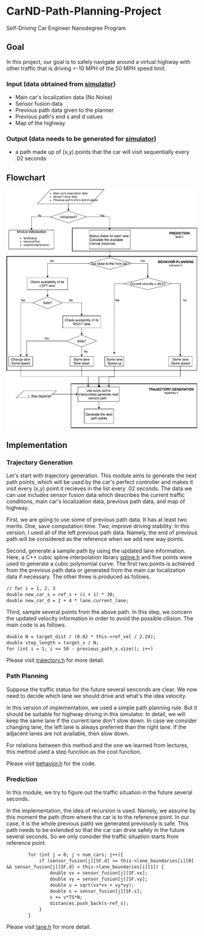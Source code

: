 # CarND-Path-Planning-Project
Self-Driving Car Engineer Nanodegree Program

[//]: # (Image References)
[image1]: ./src/pathPlanning_flowchart.pdf
[image2]: ./pathPlanningFlowchart.jpg

## Goal
In this project, our goal is to safely navigate around a virtual highway with other traffic that is driving +-10 MPH of the 50 MPH speed limit. 

### Input (data obtained from [simulator](https://github.com/udacity/self-driving-car-sim/releases))
*  Main car's localization data (No Noise)
*  Sensor fusion data
*  Previous path data given to the planner
*  Previous path's end s and d values
*  Map of the highway

### Output (data needs to be generated for [simulator](https://github.com/udacity/self-driving-car-sim/releases))
*  a path made up of (x,y) points that the car will visit sequentially every .02 seconds

## Flowchart
![alt text][image2]

## Implementation
### Trajectory Generation
Let's start with trajectory generation. This module aims to generate the next path points, which will be used by the car's perfect controller and makes it visit every (x,y) point it recieves in the list every .02 seconds. The data we can use includes sensor fusion data which describes the current traffic conditions, main car's localization data, previous path data, and map of highway. 

First, we are going to use some of previous path data. It has at least two merits. One, save computation time. Two, improve driving stability. In this version, I used all of the left previous path data. Namely, the end of previous path will be considered as the reference when we add new way points.

Second, generate a sample path by using the updated lane information. Here, a C++ cubic spline interpolation library [spline.h](http://kluge.in-chemnitz.de/opensource/spline/) and five points were used to generate a cubic polynomial curve. The first two points is achieved from the previous path data or generated from the main car localization data if necessary. The other three is produced as follows.
```
// for i = 1, 2, 3
double new_car_s = ref_s + (i + 1) * 30;
double new_car_d = 2 + 4 * lane.current_lane;
```

Third, sample several points from the above path. In this step, we concern the updated velocity information in order to avoid the possible cllision. The main code is as follows.
```
double N = target_dist / (0.02 * this->ref_vel / 2.24);
double step_length = target_x / N;
for (int i = 1; i <= 50 - previous_path_x.size(); i++)
```
Please visit [trajectory.h](https://github.com/fangchun007/CarND-Path-Planning-Project/blob/master/src/trajectory.h) for more detail.

### Path Planning
Suppose the traffic status for the future several senconds are clear. We now need to decide which lane we should drive and what's the idea velocity. 

In this version of implementation, we used a simple path planning rule. But it should be suitable for highway driving in this simulator. In detail, we will keep the same lane if the current lane don't slow down. In case we consider changing lane, the left lane is always preferred than the right lane. If the adjacent lanes are not available, then slow down.

For relations between this method and the one we learned from lectures, this method used a step function as the cost function. 

Please visit [behavior.h](https://github.com/fangchun007/CarND-Path-Planning-Project/blob/master/src/behavior.h) for the code.

### Prediction 
In this module, we try to figure out the traffic situation in the future several seconds. 

In the implementation, the idea of recursion is used. Namely, we assume by this moment the path (from where the car is to the reference point. In our case, it is the whole previous path) we generated previously is safe. This path needs to be extended so that the car can drvie safely in the future several seconds. So we only consider the traffic situation starts from reference point.
```
        for (int j = 0; j < num_cars; j++){
            if (sensor_fusion[j][SF.d] >= this->lane_boundaries[i][0] && sensor_fusion[j][SF.d] < this->lane_boundaries[i][1]) {
                double vx = sensor_fusion[j][SF.vx];
                double vy = sensor_fusion[j][SF.vy];
                double v = sqrt(vx*vx + vy*vy);
                double s = sensor_fusion[j][SF.s];
                s += v*TS*N;
                distances.push_back(s-ref_s);
            }
        }
```

Please visit [lane.h](https://github.com/fangchun007/CarND-Path-Planning-Project/blob/master/src/lane.h) for more detail.
